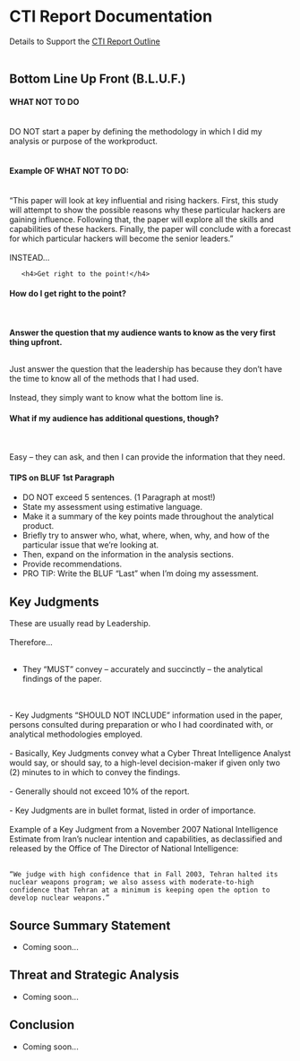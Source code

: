 # CTI Report Documentation

Details to Support the [CTI Report Outline](https://github.com/reachchrisyoung/CTI-Report-Outline)
<br />
<br />

<h2>Bottom Line Up Front (B.L.U.F.)</h2>

<h4>WHAT NOT TO DO</h4>
<br />
DO NOT start a paper by defining the methodology in which I did my analysis or purpose of the workproduct.<br />
<br />
<h4>Example OF WHAT NOT TO DO:</h4>
<br />
	“This paper will look at key influential and rising hackers.  First, this study will attempt to show the possible reasons why these particular hackers are gaining influence.  Following that, the paper will explore all the skills and capabilities of these hackers.  Finally, the paper will conclude with a forecast for which particular hackers will become the senior leaders.”
<br />
<br />
INSTEAD…
	
       <h4>Get right to the point!</h4>

<h4>How do I get right to the point?</h4>
<br />
<br />
	<b>Answer the question that my audience wants to know as the very first thing upfront.</b><br />
 <br />

Just answer the question that the leadership has because they don’t have the time to know all of the methods that I had used. <br />
<br />
	Instead, they simply want to know what the bottom line is.

<h4>What if my audience has additional questions, though?</h4>
<br />
<br />
	Easy – they can ask, and then I can provide the information that they need.

<h4>TIPS on BLUF 1st Paragraph</h4>

- DO NOT exceed 5 sentences. (1 Paragraph at most!)<br />
- State my assessment using estimative language.<br />
- Make it a summary of the key points made throughout the analytical product.<br />
- Briefly try to answer who, what, where, when, why, and how of the particular issue that we’re looking at.<br />
- Then, expand on the information in the analysis sections.<br />
- Provide recommendations.<br />
- PRO TIP: Write the BLUF “Last” when I’m doing my assessment.<br />

<h2>Key Judgments</h2>

These are usually read by Leadership.
<br />
<br />
Therefore…
<br />
<br />
- They “MUST” convey – accurately and succinctly – the analytical findings of the paper.
<br />
<br />
- Key Judgments “SHOULD NOT INCLUDE” information used in the paper, persons consulted during preparation or who I had coordinated with, or analytical methodologies employed.
<br />
<br />
- Basically, Key Judgments convey what a Cyber Threat Intelligence Analyst would say, or should say, to a high-level decision-maker if given only two (2) minutes to in which to convey the findings.
<br />
<br />
- Generally should not exceed 10% of the report.
<br />
<br />
- Key Judgments are in bullet format, listed in order of importance.
<br />
<br />
Example of a Key Judgment from a November 2007 National Intelligence Estimate from Iran’s nuclear intention and capabilities, as declassified and released by the Office of The Director of National Intelligence:
<br />
<br />

	“We judge with high confidence that in Fall 2003, Tehran halted its nuclear weapons program; we also assess with moderate-to-high confidence that Tehran at a minimum is keeping open the option to develop nuclear weapons.” 

<h2>Source Summary Statement</h2>

- Coming soon...

<h2>Threat and Strategic Analysis</h2>

- Coming soon...

<h2>Conclusion</h2>

- Coming soon...

